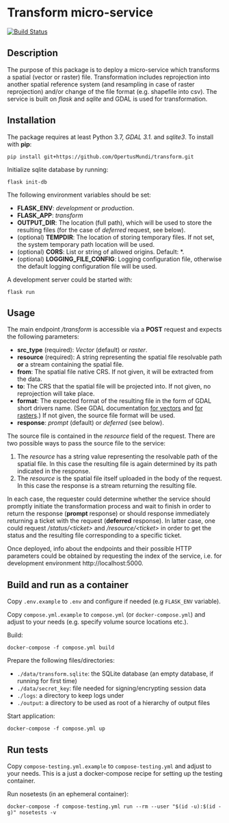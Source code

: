 # Transform micro-service

[![Build Status](https://ci.dev-1.opertusmundi.eu:9443/api/badges/OpertusMundi/transform/status.svg?ref=refs/heads/master)](https://ci.dev-1.opertusmundi.eu:9443/OpertusMundi/transform)

## Description

The purpose of this package is to deploy a micro-service which transforms a spatial (vector or raster) file. Transformation includes reprojection into another spatial reference system (and resampling in case of raster reprojection) and/or change of the file format (e.g. shapefile into csv). The service is built on *flask* and *sqlite* and GDAL is used for transformation.

## Installation

The package requires at least Python 3.7, *GDAL 3.1.* and *sqlite3*. To install with **pip**:
```
pip install git+https://github.com/OpertusMundi/transform.git
```
Initialize sqlite database by running:
```
flask init-db
```
The following environment variables should be set:
- **FLASK_ENV**: *development* or *production*.
- **FLASK_APP**: *transform*
- **OUTPUT_DIR**: The location (full path), which will be used to store the resulting files (for the case of *deferred* request, see below).
- (optional) **TEMPDIR**: The location of storing temporary files. If not set, the system temporary path location will be used.
- (optional) **CORS**: List or string of allowed origins. Default: \*.
- (optional) **LOGGING_FILE_CONFIG**: Logging configuration file, otherwise the default logging configuration file will be used.

A development server could be started with:
```
flask run
```
## Usage

The main endpoint */transform* is accessible via a **POST** request and expects the following parameters:
- **src_type** (required): *Vector* (default) or *raster*.
- **resource** (required): A string representing the spatial file resolvable path **or** a stream containing the spatial file.
- **from**: The spatial file native CRS. If not given, it will be extracted from the data.
- **to**: The CRS that the spatial file will be projected into. If not given, no reprojection will take place.
- **format**: The expected format of the resulting file in the form of GDAL short drivers name. (See GDAL documentation [for vectors](https://gdal.org/drivers/vector/index.html) and [for rasters](https://gdal.org/drivers/raster/index.html).) If not given, the source file format will be used.
- **response**: *prompt* (default) or *deferred* (see below).

The source file is contained in the *resource* field of the request. There are two possible ways to pass the source file to the service:
1. The *resource* has a string value representing the resolvable path of the spatial file. In this case the resulting file is again determined by its path indicated in the response.
2. The *resource* is the spatial file itself uploaded in the body of the request. In this case the response is a stream returning the resulting file.

In each case, the requester could determine whether the service should promptly initiate the transformation process and wait to finish in order to return the response (**prompt** response) or should response immediately returning a ticket with the request (**deferred** response). In latter case, one could request */status/\<ticket\>* and */resource/\<ticket\>* in order to get the status and the resulting file corresponding to a specific ticket.

Once deployed, info about the endpoints and their possible HTTP parameters could be obtained by requesting the index of the service, i.e. for development environment http://localhost:5000.

## Build and run as a container

Copy `.env.example` to `.env` and configure if needed (e.g `FLASK_ENV` variable).

Copy `compose.yml.example` to `compose.yml` (or `docker-compose.yml`) and adjust to your needs (e.g. specify volume source locations etc.).

Build:

    docker-compose -f compose.yml build

Prepare the following files/directories:

   * `./data/transform.sqlite`:  the SQLite database (an empty database, if running for first time)
   * `./data/secret_key`: file needed for signing/encrypting session data
   * `./logs`: a directory to keep logs under
   * `./output`: a directory to be used as root of a hierarchy of output files

Start application:
    
    docker-compose -f compose.yml up


## Run tests

Copy `compose-testing.yml.example` to `compose-testing.yml` and adjust to your needs. This is a just a docker-compose recipe for setting up the testing container.

Run nosetests (in an ephemeral container):

    docker-compose -f compose-testing.yml run --rm --user "$(id -u):$(id -g)" nosetests -v

